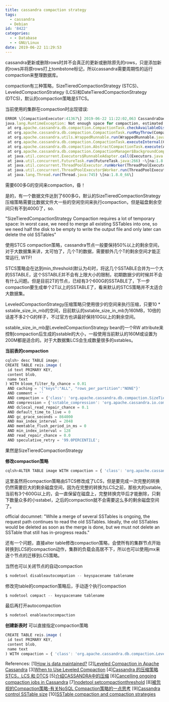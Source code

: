 ```yaml
---
title: cassandra compaction strategy
tags:
  - cassandra
  - Debian
id: '8422'
categories:
  - - Database
  - - GNU/Linux
date: 2019-06-22 11:29:53
---
```



<!-- more -->
cassandra更新或删除rows时并不会真正的更新或删除原先的rows，只是添加新的rows并将原rows打上tombstone标记，所以cassandra需要周期性的运行compaction来整理数据库。

compaction有三种策略，SizeTieredCompactionStrategy (STCS)、LeveledCompactionStrategy (LCS)和DateTieredCompactionStrategy (DTCS)，默认的compaction策略是STCS。

当前使用的集群在compaction时出现错误:
```js
ERROR \[CompactionExecutor:41367\] 2019-06-22 11:22:02,063 CassandraDaemon.java:185 - Exception in thread Thread\[CompactionExecutor:41367,1,main\]
java.lang.RuntimeException: Not enough space for compaction, estimated sstables = 1, expected write size = 678107716200
 at org.apache.cassandra.db.compaction.CompactionTask.checkAvailableDiskSpace(CompactionTask.java:275) ~\[apache-cassandra-2.2.6.jar:2.2.6\]
 at org.apache.cassandra.db.compaction.CompactionTask.runMayThrow(CompactionTask.java:118) ~\[apache-cassandra-2.2.6.jar:2.2.6\]
 at org.apache.cassandra.utils.WrappedRunnable.run(WrappedRunnable.java:28) ~\[apache-cassandra-2.2.6.jar:2.2.6\]
 at org.apache.cassandra.db.compaction.CompactionTask.executeInternal(CompactionTask.java:74) ~\[apache-cassandra-2.2.6.jar:2.2.6\]
 at org.apache.cassandra.db.compaction.AbstractCompactionTask.execute(AbstractCompactionTask.java:59) ~\[apache-cassandra-2.2.6.jar:2.2.6\]
 at org.apache.cassandra.db.compaction.CompactionManager$BackgroundCompactionCandidate.run(CompactionManager.java:256) ~\[apache-cassandra-2.2.6.jar:2.2.6\]
 at java.util.concurrent.Executors$RunnableAdapter.call(Executors.java:511) ~\[na:1.8.0_66\]
 at java.util.concurrent.FutureTask.run(FutureTask.java:266) ~\[na:1.8.0_66\]
 at java.util.concurrent.ThreadPoolExecutor.runWorker(ThreadPoolExecutor.java:1142) ~\[na:1.8.0_66\]
 at java.util.concurrent.ThreadPoolExecutor$Worker.run(ThreadPoolExecutor.java:617) \[na:1.8.0_66\]
 at java.lang.Thread.run(Thread.java:745) \[na:1.8.0_66\]

```

需要600多G的空间来compaction，昏！

是的，有一个数据文件达到了600多G，默认的SizeTieredCompactionStrategy压缩策略需要比数据文件大一些的空闲空间来执行compaction，但是磁盘剩余空间只有不到400G了，so.

"SizeTieredCompactionStrategy Compaction requires a lot of temporary space: In worst case, we need to merge all existing SSTables into one, so we need half the disk to be empty to write the output file and only later can delete the old SSTables"

使用STCS compaction策略，cassandra节点一般要保持50%以上的剩余空间，对于大数据集来讲，太可怕了，几个T的数据，需要额外几个T的剩余空间才能正常运行, WTF!

STCS策略会在达到min_threshold(默认为4)时，将这几个SSTABLE合并为一个大的SSTABLE，这个SSTABLE并不会有上限大小的限制，初期数据少的时候并不会有什么问题。但是目前2T的节点，已经有3个600G的SSTABLE了，下一步compaction要生成单个2T以上的SSTABLE了，看来默认的STCS策略并不太适合大数据集。

LeveledCompactionStrategy压缩策略只使用很少的空间来执行压缩，只要10 * sstable_size_in_mb的空间，目前默认的sstable_size_in_mb为160MB，10倍的话差不多2个G的样子，不过官方也讲最好保持10G以上的剩余空间。

sstable_size_in_mb是LeveledCompactionStrategy bean的一个RW attribute来控制compaction后生成的sstable的大小，一般使用当前默认的160M或设置为200M都是适合的。对于大数据集LCS会生成数量很多的sstables。

**当前表的compaction**

```js
cqlsh> desc TABLE image;
CREATE TABLE reis.image (
 id text PRIMARY KEY,
 content blob,
 name text
) WITH bloom_filter_fp_chance = 0.01
 AND caching = '{"keys":"ALL", "rows_per_partition":"NONE"}'
 AND comment = ''
 AND compaction = {'class': 'org.apache.cassandra.db.compaction.SizeTieredCompactionStrategy'}
 AND compression = {'sstable_compression': 'org.apache.cassandra.io.compress.LZ4Compressor'}
 AND dclocal_read_repair_chance = 0.1
 AND default_time_to_live = 0
 AND gc_grace_seconds = 864000
 AND max_index_interval = 2048
 AND memtable_flush_period_in_ms = 0
 AND min_index_interval = 128
 AND read_repair_chance = 0.0
 AND speculative_retry = '99.0PERCENTILE';
```

果然是SizeTieredCompactionStrategy

**修改compaction策略**
```js
cqlsh>ALTER TABLE image WITH compaction = { 'class': 'org.apache.cassandra.db.compaction.LeveledCompactionStrategy','sstable_size_in_mb':'200'}
```

这里虽然将compaction策略由STCS修改成了LCS，但是要完成一次完整的转换仍然需要巨大的剩余磁盘空间，因为在完整的转换为LCS之前，那些大的sstable,当前有3个600G以上的，会一直保留在磁盘上，完整转换完毕后才能删除，只剩下数量众多的小sstabel，之后的compaction就不会需要这么多的剩余磁盘空间了。

official documnet: "While a merge of several SSTables is ongoing, the request path continues to read the old SSTables. Ideally, the old SSTables would be deleted as soon as the merge is done, but we must not delete an SSTable that still has in-progress reads."

还有一个问题，直接alter table修改compaction策略，会使所有的集群节点开始转换到LCS的compaction动作，集群的负载会高居不下，所以也可以使用jmx来逐个节点的迁移到LCS策略。

当然也可以关闭节点的自动compaction

```js
$ nodetool disableautocompation -- keyspacename tablename 
```

修改完table的compaction策略后，手动逐个执行compaction

```js
$ nodetool compact -- keyspacename tablename
```

最后再打开autocompaction

```js
$ nodetool enableautocompaction
```

**创建新表时**
可以直接指定compaction策略

```js
CREATE TABLE reis.image (
 id text PRIMARY KEY,
 content blob,
 name text
) WITH compaction = { 'class': 'org.apache.cassandra.db.compaction.LeveledCompactionStrategy'}
```

References:
\[1\][How is data maintained?](https://docs.datastax.com/en/archived/cassandra/2.2/cassandra/dml/dmlHowDataMaintain.html)
\[2\][Leveled Compaction in Apache Cassandra](https://www.datastax.com/dev/blog/leveled-compaction-in-apache-cassandra)
\[3\][When to Use Leveled Compaction](https://www.datastax.com/dev/blog/when-to-use-leveled-compaction)
\[4\][Cassandra 的压缩策略STCS，LCS 和 DTCS](https://www.cnblogs.com/didda/p/4728588.html)
\[5\][介绍CASSANDRA中的压缩](https://www.cnblogs.com/gpcuster/archive/2010/05/27/1745859.html)
\[6\][Cancelling ongoing compaction jobs in Cassandra](https://stackoverflow.com/questions/45419041/cancelling-ongoing-compaction-jobs-in-cassandra)
\[7\][nodetool setcompactionthreshold](https://docs.datastax.com/en/archived/cassandra/3.0/cassandra/tools/toolsSetCompactionThreshold.html)
\[8\][被忽视的Compaction策略-有关NoSQL Compaction策略的一点思考](https://www.cnblogs.com/sing1ee/archive/2012/05/24/2765042.html)
\[9\][Cassandra control SSTable size](https://stackoverflow.com/questions/29392153/cassandra-control-sstable-size)
\[10\][SSTable compaction and compaction strategies](https://github.com/scylladb/scylla/wiki/SSTable-compaction-and-compaction-strategies)